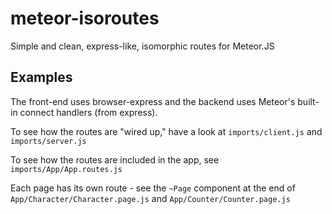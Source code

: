 # meteor-isoroutes

Simple and clean, express-like, isomorphic routes for Meteor.JS

## Examples

The front-end uses browser-express and the backend uses Meteor's built-in connect handlers (from express).

To see how the routes are "wired up," have a look at `imports/client.js` and `imports/server.js`

To see how the routes are included in the app, see `imports/App/App.routes.js`

Each page has its own route - see the `~Page` component at the end of `App/Character/Character.page.js` and `App/Counter/Counter.page.js`
